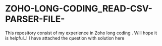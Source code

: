 # ZOHO-LONG-CODING_READ-CSV-PARSER-FILE-
This repository consist of my experience in Zoho long coding . Will hope it is helpful..!
I have attached the question with solution here



